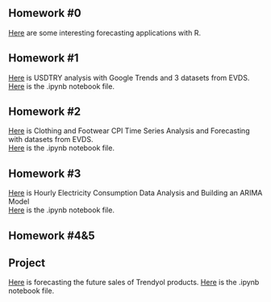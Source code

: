 ## Homework #0

[Here](files/hw0.html) are some interesting forecasting applications with R.  
  
## Homework #1

[Here](files/hw1.html) is USDTRY analysis with Google Trends and 3 datasets from EVDS.  
[Here](files/hw1.ipynb) is the .ipynb notebook file.  

## Homework #2

[Here](files/hw2.html) is Clothing and Footwear CPI Time Series Analysis and Forecasting with datasets from EVDS.  
[Here](files/hw2.ipynb) is the .ipynb notebook file.  

## Homework #3

[Here](files/hw3.html) is Hourly Electricity Consumption Data Analysis and Building an ARIMA Model  
[Here](files/hw3.ipynb) is the .ipynb notebook file.  

## Homework #4&5
 

## Project
[Here](files/project.html) is forecasting the future sales of Trendyol products. 
[Here](files/project.ipynb) is the .ipynb notebook file. 




